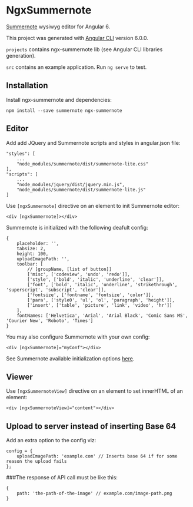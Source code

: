 # NgxSummernote

[Summernote](https://github.com/summernote/summernote) wysiwyg editor for Angular 6.

This project was generated with [Angular CLI](https://github.com/angular/angular-cli) version 6.0.0.

`projects` contains ngx-summernote lib (see Angular CLI libraries generation).

`src` contains an example application. Run `ng serve` to test.

## Installation

Install ngx-summernote and dependencies:

`npm install --save summernote ngx-summernote`

## Editor

Add add JQuery and Summernote scripts and styles in angular.json file:

```
"styles": [
	...
	"node_modules/summernote/dist/summernote-lite.css"
],
"scripts": [
	...
	"node_modules/jquery/dist/jquery.min.js",
	"node_modules/summernote/dist/summernote-lite.js"
]
```

Use `[ngxSummernote]` directive on an element to init Summernote editor:

```
<div [ngxSummernote]></div>
```

Summernote is initialized with the following deafult config: 

```
{
	placeholder: '',
	tabsize: 2,
	height: 100,
	uploadImagePath: '',    
	toolbar: [
	    // [groupName, [list of button]]
	    ['misc', ['codeview', 'undo', 'redo']],
	    ['style', ['bold', 'italic', 'underline', 'clear']],
	    ['font', ['bold', 'italic', 'underline', 'strikethrough', 'superscript', 'subscript', 'clear']],
	    ['fontsize', ['fontname', 'fontsize', 'color']],
	    ['para', ['style0', 'ul', 'ol', 'paragraph', 'height']],
	    ['insert', ['table', 'picture', 'link', 'video', 'hr']]
	],
	fontNames: ['Helvetica', 'Arial', 'Arial Black', 'Comic Sans MS', 'Courier New', 'Roboto', 'Times']
}
```

You may also configure Summernote with your own config: 

```
<div [ngxSummernote]="myConf"></div>
```

See Summernote available initialization options [here](https://summernote.org/deep-dive/#initialization-options).

## Viewer

Use `[ngxSummernoteView]` directive on an element to set innerHTML of an element:

```
<div [ngxSummernoteView]="content"></div>
```

## Upload to server instead of inserting Base 64

Add an extra option to the config viz:

```
config = {
	uploadImagePath: 'example.com' // Inserts base 64 if for some reason the upload fails
};
```
###The response of API call must be like this:
```
{
	path: 'the-path-of-the-image' // example.com/image-path.png
}
```
